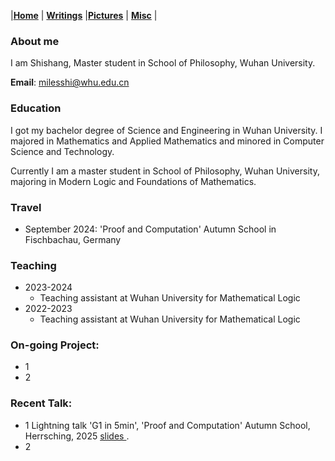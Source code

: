 |[<b>Home</b>](https://shishang2002.github.io/) | [<b>Writings</b>](../publication/list) |[<b>Pictures</b>](../photo/page) | [<b>Misc</b>](../misc/list) |

### About me
I am Shishang, Master student in School of Philosophy, Wuhan University. 

**Email**: milesshi@whu.edu.cn

### Education
I got my bachelor degree of  Science and Engineering in Wuhan University. I majored in Mathematics and Applied Mathematics and minored in  Computer Science and Technology.

Currently I am a master student in School of Philosophy, Wuhan University, majoring in Modern Logic and Foundations of Mathematics.

### Travel

-  September 2024: 'Proof and Computation' Autumn School in Fischbachau, Germany

### Teaching
* 2023-2024
  * Teaching assistant at Wuhan University for Mathematical Logic
* 2022-2023
  * Teaching assistant at Wuhan University for Mathematical Logic

### On-going Project:

- 1
- 2

### Recent Talk:

- 1  Lightning talk 'G1 in 5min', 'Proof and Computation' Autumn School, Herrsching, 2025 <a href="[https://500px.com.cn/milesshi](https://www.math.lmu.de/~schwicht/PC/25/slides/participants/lightning-talks/ShiShang.pdf)">slides </a>.
- 2

